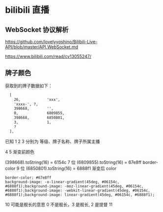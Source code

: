 # bilibili 直播

## WebSocket 协议解析

<https://github.com/lovelyyoshino/Bilibili-Live-API/blob/master/API.WebSocket.md>

<https://www.bilibili.com/read/cv13055247/>

## 牌子颜色

获取到的牌子数据如下：

```txt
  [
    26,            'xxx',
    'xxxx-', ?,
    398668,        '',
    0,             6809855,
    398668,        6850801,
    3,             1,
    ?
  ],
```

已知 1 2 3 分别为 等级、牌子名称、牌子所属主播

4
5 渐变前颜色

(398668).toString(16) = 6154c
7 位 (6809855).toString(16) = 67e8ff border-color
9 位 (6850801).toString(16) = 6888f1 渐变后 color

```
border-color: #67e8ff
background-image: -o-linear-gradient(45deg, #06154c, #6888f1);background-image: -moz-linear-gradient(45deg, #06154c, #6888f1);background-image: -webkit-linear-gradient(45deg, #06154c, #6888f1);background-image: linear-gradient(45deg, #06154c, #6888f1);
```

10 可能是舰长的意思 0 不是舰长，3 是舰长, 2 是提督
11
